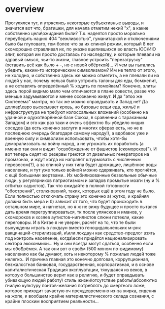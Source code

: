 # overview

Прогулялся тут, и утряслись некоторые субъективные выводы, и значится вот что, братишки,
для начала отметим некий "x", а какие собственно цели\ожидания
были?  Т.к. надеятся просто морально переубедить нацию 404 "вежливостью", 
гуманитаркой и отключениями было бы глуповато, тем более 
что за их спиной режим, который 8 лет скоморошно стравливал их,
по указке вцепившихся во власть ЮС\ИЮ элит, которая им просто досталась
по наследству, и которые плевали на здравый смысл, чьи-то жизни, главное
устроить "перезагрузку" (оставить всё как было +  -, но с новой обёрткой)...
И чем вы пытались убедить, каким-то историческим символизмом? Им не 
тепло от этого, не холодно, и собственно здесь же можно отметить, а не плевали
ли на людей у нас, почему нельзя было устроить талоны для еды, бомжепит,
а не оставлять определённый % ходить по помойкам? Конечно, элиты здесь порой видимо 
мало чем отличаются в плане совести, разве что меньше задумываются и менее
осознанно живут. И да "этоо же Систееема" мантра, но так же можно оправдывать
и Запад не? Да доллар\евро высасывает кровь, но базовые вещи еда, жильё и 
инфраструктура не требуют колоссальных вложений (особенно на удачной и одухотворённой базе Союза, в сравнении с тараканьим Западом) и это как раз таки и очень
эффектно бы убедило нищих соседов (да есть конечно заслуги в многих сферах есть, но не в последнюю очередь благодаря самому народу!), а вдобавок уже и военную силу и символизм
использовать, чтобы хотя-бы деморализовать на войну народ, а не угрожать их
поработить (а именно так они и видят "освобождение от фашистов (скоморохов)").
И вот теперь сидят их резервы греются от дизельных генераторов на промзонах, 
и ждут когда их направят штурмовать с численным перевесом(?), а за спиной у них
типа будет дрожащие, лишённое воды население, и тут уже только войной можно 
сдерживать, кто прогнётся, с ещё большими жертвами.. Их мобилизованные 
безвольные обычные люди, у регулярников патриотизмом и западов промытые мозги (ну и % отбитых садистов).
Так что ожидайте в полной готовности "обострений", столкновений, таких, которых ещё 
в этом году не было. Если полностью отключать страну это конечно а) жутко, и 
крайняя должна быть мера и б) зависит от того, что будет происходить в остальном
мире, я нагнетал, но я ж не вижу будущее и просто пытался дать время перегруппироваться,
тк после упянсков и иманов, у скоморохов и хозяев аутистов-нигилистов слюни потекли, какие переговоры.
И в Китае я не уверен, расчёт на то, что те были вынуждены играть в локдаун вместо 
геноцидальненьких м-рнк вакцинаций-стерилизаций, и\или локдаун как средство-предлог 
взять под контроль население, когда\если придётся национализировать сектора экоконмики...
Ну и они всегда могут сдаться, особенно если мы обо$рёмся. А так они вот о своём (500 млном 
по-видимому) населению как бы думают, хоть и некоторому % пожилых людей тоже нелегко..
И причина главная это конечно долговая, коррупционная, безжалостная  банковая, государственная,
корпоративная, и в основе капиталистическая Традиция эксплуатации, тянущаяся из веков,
в которую большинство верит как в религию, и будет оправдывать убивающую людей работу\ 
стиль жизни\отсутствие работы\абсолютно гнилую культуру понтов-желания потреблять до
смертного ложе, которое приходит зачастую оч преждевременно из-за жирка, сидения на жопе,
и вообщем крайне материалистического склада сознания, с крайне плоским восприятием 
реальности...

